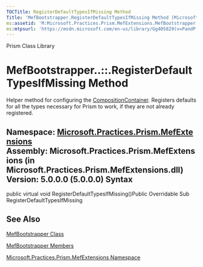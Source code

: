 ```yaml
---
TOCTitle: RegisterDefaultTypesIfMissing Method
Title: 'MefBootstrapper.RegisterDefaultTypesIfMissing Method (Microsoft.Practices.Prism.MefExtensions)'
ms:assetid: 'M:Microsoft.Practices.Prism.MefExtensions.MefBootstrapper.RegisterDefaultTypesIfMissing'
ms:mtpsurl: 'https://msdn.microsoft.com/en-us/library/Gg405829(v=PandP.50)'
---
```


Prism Class Library

MefBootstrapper..::.RegisterDefaultTypesIfMissing Method
========================================================

Helper method for configuring the [CompositionContainer](http://msdn2.microsoft.com/en-us/library/dd833553). Registers defaults for all the types necessary for Prism to work, if they are not already registered.

**Namespace:** [Microsoft.Practices.Prism.MefExtensions](https://msdn.microsoft.com/n:microsoft.practices.prism.mefextensions)
**Assembly:** Microsoft.Practices.Prism.MefExtensions (in Microsoft.Practices.Prism.MefExtensions.dll) Version: 5.0.0.0 (5.0.0.0)
Syntax
------

<span id="syntaxToggle"></span>public virtual void RegisterDefaultTypesIfMissing()Public Overridable Sub RegisterDefaultTypesIfMissing

See Also
--------

<span id="seeAlsoToggle"></span>
[MefBootstrapper Class](https://msdn.microsoft.com/t:microsoft.practices.prism.mefextensions.mefbootstrapper)

[MefBootstrapper Members](https://msdn.microsoft.com/allmembers.t:microsoft.practices.prism.mefextensions.mefbootstrapper)

[Microsoft.Practices.Prism.MefExtensions Namespace](https://msdn.microsoft.com/n:microsoft.practices.prism.mefextensions)
